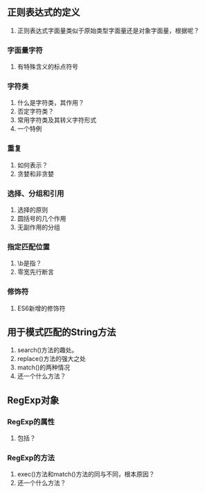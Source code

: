 ## 正则表达式的定义
1. 正则表达式字面量类似于原始类型字面量还是对象字面量，根据呢？
### 字面量字符
1. 有特殊含义的标点符号
### 字符类
1. 什么是字符类，其作用？
2. 否定字符类？
3. 常用字符类及其转义字符形式
4. 一个特例
### 重复
1. 如何表示？
2. 贪婪和非贪婪
### 选择、分组和引用
1. 选择的原则
2. 圆括号的几个作用
3. 无副作用的分组
### 指定匹配位置
1. \b是指？
2. 零宽先行断言
### 修饰符
1. ES6新增的修饰符
## 用于模式匹配的String方法
1. search()方法的趣处。
2. replace()方法的强大之处
3. match()的两种情况
4. 还一个什么方法？
## RegExp对象
### RegExp的属性
1. 包括？
### RegExp的方法
1. exec()方法和match()方法的同与不同，根本原因？
2. 还一个什么方法？